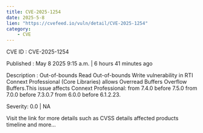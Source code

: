 ```yaml
---
title: CVE-2025-1254
date: 2025-5-8
lien: "https://cvefeed.io/vuln/detail/CVE-2025-1254"
category:
    - CVE
---
```


CVE ID : CVE-2025-1254

Published :  May 8
2025
9:15 a.m. | 6 hours
41 minutes ago

Description : Out-of-bounds Read
Out-of-bounds Write vulnerability in RTI Connext Professional (Core Libraries) allows Overread Buffers
Overflow Buffers.This issue affects Connext Professional: from 7.4.0 before 7.5.0
from 7.0.0 before 7.3.0.7
from 6.0.0 before 6.1.2.23.

Severity: 0.0 | NA

Visit the link for more details
such as CVSS details
affected products
timeline
and more...

